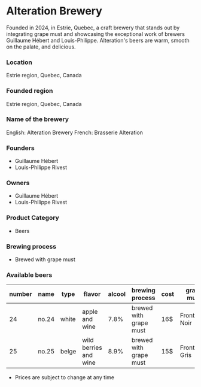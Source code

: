 # Alteration Brewery

Founded in 2024, in Estrie, Quebec, 
a craft brewery that stands out by integrating grape must and showcasing the exceptional work of brewers Guillaume Hébert and Louis-Philippe. Alteration's beers are warm, smooth on the palate, and delicious.

### Location
Estrie region, Quebec, Canada

### Founded region
Estrie region, Quebec, Canada

### Name of the brewery
English: Alteration Brewery
French: Brasserie Alteration

### Founders
- Guillaume Hébert
- Louis-Philippe Rivest

### Owners
- Guillaume Hébert
- Louis-Philippe Rivest

### Product Category
- Beers

### Brewing process
- Brewed with grape must

### Available beers

| number | name | type | flavor | alcool | brewing process | cost | grape must |
| ------ | ---- | ---- | ------ | ------ | --------------- | ---- | ---------- |
| 24 | no.24 | white | apple and wine | 7.8% | brewed with grape must | 16$ | Frontenac Noir |
| 25 | no.25 | belge | wild berries and wine | 8.9% | brewed with grape must | 15$ | Frontenac Gris |

* Prices are subject to change at any time